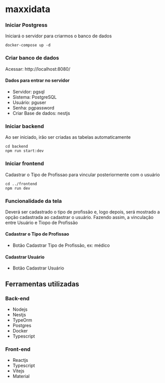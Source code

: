 # maxxidata

### Iniciar Postgress
Iniciará o servidor para criarmos o banco de dados
```
docker-compose up -d
```

### Criar banco de dados
Acessar: http://localhost:8080/
#### Dados para entrar no servidor
- Servidor: pgsql
- Sistema: PostgreSQL
- Usuário: pguser
- Senha: pgpassword
- Criar Base de dados: nestjs

### Iniciar backend
Ao ser iniciado, irão ser criadas as tabelas automaticamente
```
cd backend
npm run start:dev
```

### Iniciar frontend
Cadastrar o Tipo de Profissao para vincular posteriormente com o usuário
```
cd ../frontend
npm run dev
```
### Funcionalidade da tela
 Deverá ser cadastrado o tipo de profissão e, logo depois, será mostrado a opção cadastrada ao cadastrar o usuário. Fazendo assim, a vinculação entre Usuário e Tiopo de Profissão
 
#### Cadastrar o Tipo de Profissao
- Botão Cadastrar Tipo de Profissão, ex: médico

#### Cadastrar Usuário
- Botão Cadastrar Usuário

## Ferramentas utilizadas

### Back-end
- Nodejs
- Nestjs
- TypeOrm
- Postgres
- Docker
- Typescript

### Front-end
- Reactjs
- Typescript
- Vitejs
- Material
